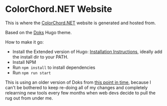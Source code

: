 # ColorChord.NET Website

This is where the [ColorChord.NET](https://www.colorchord.net) website is generated and hosted from.

Based on the [Doks](https://getdoks.org/) Hugo theme.

How to make it go:
- Install the Extended version of Hugo: [Installation Instructions](https://gohugo.io/installation/windows/), ideally add the install dir to your PATH.
- Install NPM
- Run `npm install` to install dependencies
- Run `npm run start`

This is using an older version of Doks from [this point in time](https://github.com/gethyas/doks/tree/cf51ea887dd12f79588f950988d0eb6c6895407f), because I can't be bothered to keep re-doing all of my changes and completely relearning new tools every few months when web devs decide to pull the rug out from under me.
